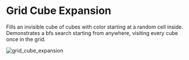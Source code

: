 # Grid Cube Expansion

Fills an invisible cube of cubes with color starting at a random cell inside. Demonstrates a bfs search starting from anywhere, visiting every cube once in the grid.

![grid_cube_expansion](https://user-images.githubusercontent.com/7833164/147962713-c9a8ed56-0c2a-48ec-9a71-2f9c54d3efe8.gif)

